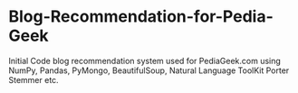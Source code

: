 # Blog-Recommendation-for-Pedia-Geek
Initial Code blog recommendation system used for PediaGeek.com using NumPy, Pandas, PyMongo, BeautifulSoup, Natural Language ToolKit Porter Stemmer etc.
